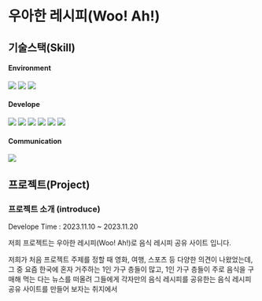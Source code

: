 # 우아한 레시피(Woo! Ah!)


## 기술스택(Skill)

#### Environment
<img src="https://img.shields.io/badge/visual studio code-007ACC?style=for-the-badge&logo=visualstudiocode&logoColor=white"> <img src="https://img.shields.io/badge/github-181717?style=for-the-badge&logo=github&logoColor=white"> <img src="https://img.shields.io/badge/git-F05032?style=for-the-badge&logo=git&logoColor=white">

#### Develope
  <img src="https://img.shields.io/badge/html5-E34F26?style=for-the-badge&logo=html5&logoColor=white"> <img src="https://img.shields.io/badge/css-1572B6?style=for-the-badge&logo=css3&logoColor=white"> <img src="https://img.shields.io/badge/javascript-F7DF1E?style=for-the-badge&logo=javascript&logoColor=black">   <img src="https://img.shields.io/badge/jquery-0769AD?style=for-the-badge&logo=jquery&logoColor=white">  <img src="https://img.shields.io/badge/bootstrap-7952B3?style=for-the-badge&logo=bootstrap&logoColor=white"> <img src="https://img.shields.io/badge/fontawesome-528DD7?style=for-the-badge&logo=fontawesome&logoColor=white">

#### Communication 
<img src="https://img.shields.io/badge/slack-4A154B?style=for-the-badge&logo=slack&logoColor=white">

## 프로젝트(Project)

### 프로젝트 소개 (introduce)
Develope Time : 2023.11.10 ~ 2023.11.20

저희 프로젝트는 우아한 레시피(Woo! Ah!)로 음식 레시피 공유 사이트 입니다.

저희가 처음 프로젝트 주제를 정할 때 영화, 여행, 스포츠 등 다양한 의견이 나왔었는데, 그 중 요즘 한국에 혼자 거주하는 1인 가구 층들이 많고, 
1인 가구 층들이 주로 음식을 구매해 먹는 다는 뉴스를 떠올려 그들에게 각자만의 음식 레시피를 공유한는 음식 레시피 공유 사이트를 만들어 보자는 취지에서




